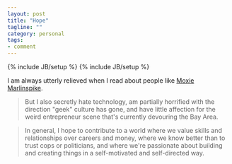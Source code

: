 ```yaml
---
layout: post
title: "Hope"
tagline: ""
category: personal 
tags:
- comment
---
```

{% include JB/setup %}
{% include JB/setup %}

I am always utterly relieved when I read about people like [Moxie
Marlinspike](http://thoughtcrime.org/).

> But I also secretly hate technology, am partially horrified with the
> direction "geek" culture has gone, and have little affection for the
> weird entrepreneur scene that's currently devouring the Bay Area.

> In general, I hope to contribute to a world where we value skills and
> relationships over careers and money, where we know better than to
> trust cops or politicians, and where we're passionate about building
> and creating things in a self-motivated and self-directed way.
